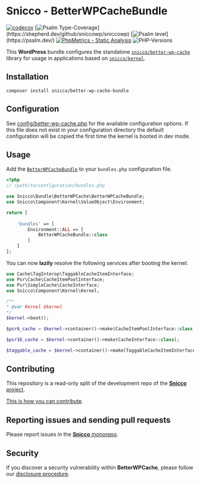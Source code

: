 # Snicco - BetterWPCacheBundle 

[![codecov](https://img.shields.io/badge/Coverage-100%25-success
)](https://codecov.io/gh/sniccowp/sniccowp)
[![Psalm Type-Coverage](https://shepherd.dev/github/sniccowp/sniccowp/coverage.svg?)](https://shepherd.dev/github/sniccowp/sniccowp)
[![Psalm level](https://shepherd.dev/github/sniccowp/sniccowp/level.svg?)](https://psalm.dev/)
[![PhpMetrics - Static Analysis](https://img.shields.io/badge/PhpMetrics-Static_Analysis-2ea44f)](https://sniccowp.github.io/sniccowp/phpmetrics/BetterWPCacheBundle/index.html)
![PHP-Versions](https://img.shields.io/badge/PHP-%5E7.4%7C%5E8.0%7C%5E8.1-blue)

This **WordPress** bundle configures the standalone [`snicco/better-wp-cache`](https://github.com/snicco/better-wp-cache) library for usage in applications based on [`snicco/kernel`](https://github.com/snicco/kernel).

## Installation

```shell
composer install snicco/better-wp-cache-bundle
```

## Configuration

See [config/better-wp-cache.php](config/better-wp-cache.php) for the available configuration options.
If this file does not exist in your configuration directory the default configuration will be copied
the first time the kernel is booted in dev mode.

## Usage

Add the [`BetterWPCacheBundle`](src/BetterWPCacheBundle.php) to your `bundles.php` configuration file.

```php
<?php
// /path/to/configuration/bundles.php

use Snicco\Bundle\BetterWPCache\BetterWPCacheBundle;
use Snicco\Component\Kernel\ValueObject\Environment;

return [
    
    'bundles' => [
        Environment::ALL => [
            BetterWPCacheBundle::class
        ]   
    ]   
];

```

You can now **lazily** resolve the following services after booting the kernel:

```php
use Cache\TagInterop\TaggableCacheItemInterface;
use Psr\Cache\CacheItemPoolInterface;
use Psr\SimpleCache\CacheInterface;
use Snicco\Component\Kernel\Kernel;

/**
* @var Kernel $kernel
*/
$kernel->boot();

$psr6_cache = $kernel->container()->make(CacheItemPoolInterface::class);

$psr16_cache = $kernel->container()->make(CacheInterface::class);

$taggable_cache = $kernel->container()->make(TaggableCacheItemInterface::class);
```

## Contributing

This repository is a read-only split of the development repo of the [**Snicco** project](https://github.com/snicco/snicco).

[This is how you can contribute](https://github.com/snicco/snicco/blob/master/CONTRIBUTING.md).

## Reporting issues and sending pull requests

Please report issues in the
[**Snicco** monorepo](https://github.com/snicco/snicco/blob/master/CONTRIBUTING.md##using-the-issue-tracker).

## Security

If you discover a security vulnerability within **BetterWPCache**, please follow
our [disclosure procedure](https://github.com/snicco/snicco/blob/master/SECURITY.md).
